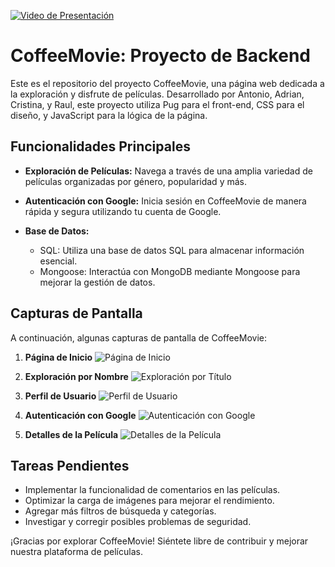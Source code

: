 

[![Video de Presentación](video.png)](enlace_al_video)

# CoffeeMovie: Proyecto de Backend

Este es el repositorio del proyecto CoffeeMovie, una página web dedicada a la exploración y disfrute de películas. Desarrollado por Antonio, Adrian, Cristina, y Raul, este proyecto utiliza Pug para el front-end, CSS para el diseño, y JavaScript para la lógica de la página.

## Funcionalidades Principales

- **Exploración de Películas:** Navega a través de una amplia variedad de películas organizadas por género, popularidad y más.

- **Autenticación con Google:** Inicia sesión en CoffeeMovie de manera rápida y segura utilizando tu cuenta de Google.

- **Base de Datos:**
  - SQL: Utiliza una base de datos SQL para almacenar información esencial.
  - Mongoose: Interactúa con MongoDB mediante Mongoose para mejorar la gestión de datos.

## Capturas de Pantalla

A continuación, algunas capturas de pantalla de CoffeeMovie:

1. **Página de Inicio**
   ![Página de Inicio](capturas/inicio.png)

2. **Exploración por Nombre**
   ![Exploración por Título](capturas/exploracion_título.png)

3. **Perfil de Usuario**
   ![Perfil de Usuario](capturas/menu_ham.png)

4. **Autenticación con Google**
   ![Autenticación con Google](capturas/google_auth.png)

5. **Detalles de la Película**
   ![Detalles de la Película](capturas/detalles_pelicula.png)


## Tareas Pendientes

- Implementar la funcionalidad de comentarios en las películas.
- Optimizar la carga de imágenes para mejorar el rendimiento.
- Agregar más filtros de búsqueda y categorías.
- Investigar y corregir posibles problemas de seguridad.
  
¡Gracias por explorar CoffeeMovie! Siéntete libre de contribuir y mejorar nuestra plataforma de películas.
